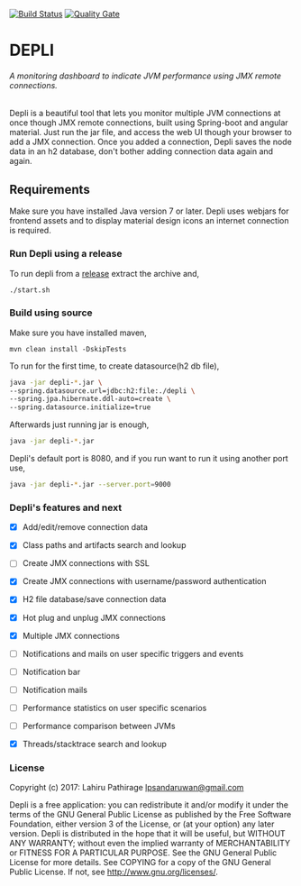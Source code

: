 [![Build Status](https://travis-ci.org/lpsandaruwan/depli.png)](https://travis-ci.org/lpsandaruwan/depli) [![Quality Gate](https://sonarqube.com/api/badges/gate?key=com.sonarqube.lpsandaruwan.depli)](https://sonarqube.com/dashboard/index/com.sonarqube.lpsandaruwan.depli:sonar-xanitizer-plugin)


# DEPLI

###### A monitoring dashboard to indicate JVM performance using JMX remote connections.

Depli is a beautiful tool that lets you monitor multiple JVM connections at once though JMX remote connections, built using Spring-boot and angular material.
Just run the jar file, and access the web UI though your browser to add a JMX connection.
Once you added a connection, Depli saves the node data in an h2 database, don't bother adding connection data again and again.


## Requirements
Make sure you have installed Java version 7 or later. Depli uses webjars for frontend assets and to display material design icons an internet connection is required.


### Run Depli using a release
To run depli from a [release](https://github.com/lpsandaruwan/depli/releases) extract the archive and,

```bash
./start.sh
```


### Build using source

Make sure you have installed maven,
```
mvn clean install -DskipTests
```

To run for the first time, to create datasource(h2 db file),
```bash
java -jar depli-*.jar \
--spring.datasource.url=jdbc:h2:file:./depli \
--spring.jpa.hibernate.ddl-auto=create \
--spring.datasource.initialize=true
```

Afterwards just running jar is enough,

```bash
java -jar depli-*.jar
```

Depli's default port is 8080, and if you run want to run it using another port use,
```bash
java -jar depli-*.jar --server.port=9000
```


### Depli's features and next
- [x] Add/edit/remove connection data
- [x] Class paths and artifacts search and lookup
- [ ] Create JMX connections with SSL
- [x] Create JMX connections with username/password authentication
- [x] H2 file database/save connection data
- [x] Hot plug and unplug JMX connections
- [x] Multiple JMX connections
- [ ] Notifications and mails on user specific triggers and events
- [ ] Notification bar
- [ ] Notification mails
- [ ] Performance statistics on user specific scenarios
- [ ] Performance comparison between JVMs
- [x] Threads/stacktrace search and lookup


### License

Copyright (c) 2017: Lahiru Pathirage <lpsandaruwan@gmail.com>

Depli is a free application: you can redistribute it and/or modify it under the terms of the GNU General Public License as published by the Free Software Foundation, either version 3 of the License, or (at your option) any later version.
Depli is distributed in the hope that it will be useful, but WITHOUT ANY WARRANTY; without even the implied warranty of MERCHANTABILITY or FITNESS FOR A PARTICULAR PURPOSE. See the GNU General Public License for more details.
See COPYING for a copy of the GNU General Public License.
If not, see http://www.gnu.org/licenses/.
